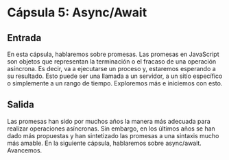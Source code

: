 # Cápsula 5: Async/Await

## Entrada
En esta cápsula, hablaremos sobre promesas.
Las promesas en JavaScript son objetos que representan la terminación o el fracaso de una operación asíncrona.
Es decir, va a ejecutarse un proceso y, estaremos esperando a su resultado. Esto puede ser una llamada a un servidor, a un sitio específico o simplemente a un rango de tiempo.
Exploremos más e iniciemos con esto.

## Salida
Las promesas han sido por muchos años la manera más adecuada para realizar operaciones asíncronas. Sin embargo, en los últimos años se han dado más propuestas y han sintetizado las promesas a una sintaxis mucho más amable.
En la siguiente cápsula, hablaremos sobre async/await.
Avancemos.
